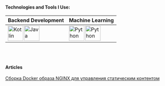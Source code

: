 
#### Technologies and Tools I Use:

| Backend Development    | Machine Learning                     |
|-----------|---------------------------------------------------|
| <img align="left" alt="Kotlin" width="48px" src="https://img.icons8.com/color/48/000000/kotlin.png"/> <img align="left" alt="Java" width="48px" src="https://img.icons8.com/color/48/000000/java-coffee-cup-logo.png"/> | <img align="left" alt="Python" width="48px" src="https://github.com/mikheevshow/mikheevshow/assets/10999015/dfb6748c-6eac-4dd0-a58c-6814ca020113"/> <img align="left" alt="Python" height="48px" src="https://cdn.icon-icons.com/icons2/2699/PNG/512/pytorch_logo_icon_169823.png"/>          |

</br>
</br>

#### Articles

[Сборка Docker образа NGINX для управления статическим контентом](https://github.com/mikheevshow/articles/blob/master/docker/NGINX_AS_STATIC_SERVER.MD)

</br>
</br>

[jetbrains]: https://www.jetbrains.com/ru-ru/idea/
[openjdk]: https://jdk.java.net/
[springboot]: https://spring.io/projects/spring-boot
[kafka]: https://kafka.apache.org/
[rabbitmq]: https://www.rabbitmq.com/
[postgresql]: https://www.postgresql.org/
[hibernate]: https://hibernate.org/
[es]: https://www.elastic.co/brand
[docker]: https://www.docker.com/
[k8s]: https://kubernetes.io/ru/
[redis]: https://redis.io/
[kotlin]: https://kotlinlang.org/

<!--
**mikheevshow/mikheevshow** is a ✨ _special_ ✨ repository because its `README.md` (this file) appears on your GitHub profile.

Here are some ideas to get you started:

- 🔭 I’m currently working on ...
- 🌱 I’m currently learning ...
- 👯 I’m looking to collaborate on ...
- 🤔 I’m looking for help with ...
- 💬 Ask me about ...
- 📫 How to reach me: ...
- 😄 Pronouns: ...
- ⚡ Fun fact: ...
-->
